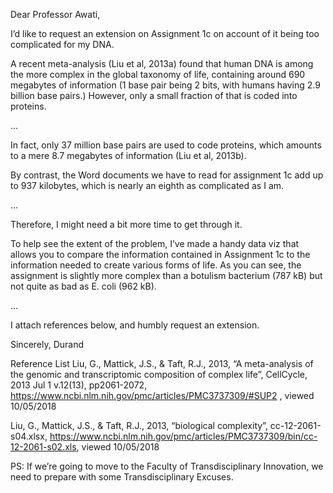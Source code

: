 Dear Professor Awati,

I’d like to request an extension on Assignment 1c on account of it being too complicated for my DNA.

A recent meta-analysis (Liu et al, 2013a) found that human DNA is among the more complex in the global taxonomy of life, 
containing around 690 megabytes of information (1 base pair being 2 bits, with humans having 2.9 billion base pairs.) 
However, only a small fraction of that is coded into proteins.

...

In fact, only 37 million base pairs are used to code proteins, which amounts to a mere 8.7 megabytes of information 
(Liu et al, 2013b).

By contrast, the Word documents we have to read for assignment 1c add up to 937 kilobytes, which is nearly an eighth as
complicated as I am.

...

Therefore, I might need a bit more time to get through it.

To help see the extent of the problem, I’ve made a handy data viz that allows you to compare the information contained in 
Assignment 1c to the information needed to create various forms of life. As you can see, the assignment is slightly more 
complex than a botulism bacterium (787 kB) but not quite as bad as E. coli (962 kB).

...


I attach references below, and humbly request an extension.

Sincerely,
Durand

Reference List
Liu, G., Mattick, J.S., & Taft, R.J., 2013, “A meta-analysis of the genomic and transcriptomic composition of complex life”, 
CellCycle, 2013 Jul 1 v.12(13), pp2061-2072, https://www.ncbi.nlm.nih.gov/pmc/articles/PMC3737309/#SUP2 , viewed 10/05/2018

Liu, G., Mattick, J.S., & Taft, R.J., 2013, “biological complexity”, cc-12-2061-s04.xlsx, 
https://www.ncbi.nlm.nih.gov/pmc/articles/PMC3737309/bin/cc-12-2061-s02.xls, viewed 10/05/2018

PS: If we’re going to move to the Faculty of Transdisciplinary Innovation, we need to prepare with some Transdisciplinary
Excuses.
